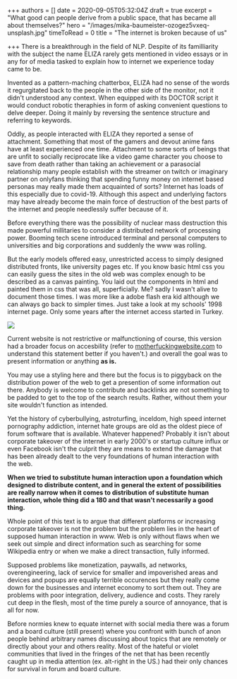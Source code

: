 +++
authors = []
date = 2020-09-05T05:32:04Z
draft = true
excerpt = "What good can people derive from a public space, that has became all about themselves?"
hero = "/images/mika-baumeister-ozogez5vxeq-unsplash.jpg"
timeToRead = 0
title = "The internet is broken because of us"

+++
There is a breakthrough in the field of NLP. Despite of its familliarity with the subject the name ELIZA rarely gets mentioned in video essays or in any for of media tasked to explain how to internet we experience today came to be.

Invented as a pattern-maching chatterbox, ELIZA had no sense of the words it regurgitated back to the people in the other side of the monitor, not it didn't understood any context. When equipped with its DOCTOR script it would conduct robotic theraphies in form of asking convenient questions to delve deeper. Doing it mainly by reversing the sentence structure and referring to keywords.

Oddly, as people interacted with ELIZA they reported a sense of attachment. Something that most of the gamers and devout anime fans have at least experienced one time. Attachment to some sorts of beings that are unfit to socially reciprocate like a video game character you choose to save from death rather than taking an achievement or a parasocial relationship many people establish with the streamer on twitch or imaginary partner on onlyfans thinking that spending funny money on internet based personas may really made them acquainted of sorts? Internet has loads of this especially due to covid-19. Although this aspect and underlying factors may have already become the main force of destruction of the best parts of the internet and people needlessly suffer because of it.

Before everything there was the possibility of nuclear mass destruction this made powerful millitaries to consider a distributed network of processing power. Booming tech scene introduced terminal and personal computers to universities and big corporations and suddenly the www was rolling.

But the early models offered easy, unrestricted access to simply designed distributed fronts, like university pages etc. If you know basic html css you can easily guess the sites in the old web was complex enough to be described as a canvas painting. You laid out the components in html and painted them in css that was all, superficially. Me? sadly I wasn't alive to document those times. I was more like a adobe flash era kid although we can always go back to simpler times. Just take a look at my schools' 1998 internet page. Only some years after the internet access started in Turkey.

![](/images/https-web-archive-org-web-19980127035000-http-www-bilkent-edu.png)

Current website is not restrictive or malfunctioning of course, this version had a broader focus on accesbility (refer to [motherfuckingwebsite.com](motherfuckingwebsite.com "motherfuckingwebsite.com") to understand this statement better if you haven't.) and overall the goal was to present information or anything **as is.**

You may use a styling here and there but the focus is to piggyback on the distribution power of the web to get a presention of some information out there. Anybody is welcome to contribute and backlinks are not something to be padded to get to the top of the search results. Rather, without them your site wouldn't function as intended.

Yet the history of cyberbullying, astroturfing, inceldom, high speed internet pornography addiction, internet hate groups are old as the oldest piece of forum software that is available. Whatever happened? Probably it isn't about corporate takeover of the internet in early 2000's or startup culture influx or even Facebook isn't the culprit they are means to extend the damage that has been already dealt to the very foundations of human interaction with the web.

**When we tried to substitute human interaction upon a foundation which designed to distribute content, and in general the extent of possibilities are really narrow when it comes to distribution of substitute human interaction, whole thing did a 180 and that wasn't necessarily a good thing.**

Whole point of this text is to argue that different platforms or increasing corporate takeover is not the problem but the problem lies in the heart of supposed human interaction in www.  Web is only without flaws when we seek out simple and direct information such as searching for some Wikipedia entry or when we make a direct transaction, fully informed.

Supposed problems like monetization, paywalls, ad networks, overengineering, lack of service for smaller and impoverished areas and devices and popups are equally terrible occurences but they really come down for the businesses and internet economy to sort them out. They are problems with poor integration, delivery, audience and costs. They rarely cut deep in the flesh, most of the time purely a source of annoyance, that is all for now.

Before normies knew to equate internet with social media there was a forum and a board culture (still present) where you confront with bunch of anon people behind arbitrary names discussing about topics that are remotely or directly about your and others reality. Most of the hateful or violet communities that lived in the fringes of the net that has been recently caught up in media attention (ex. alt-right in the US.) had their only chances for survival in forum and board culture. 